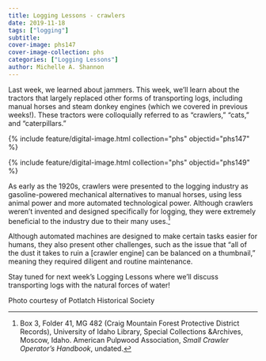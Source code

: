 ```yaml
---
title: Logging Lessons - crawlers
date: 2019-11-18
tags: ["logging"]
subtitle: 
cover-image: phs147
cover-image-collection: phs
categories: ["Logging Lessons"]
author: Michelle A. Shannon
---
```


Last week, we learned
about jammers. This week, we’ll learn about the tractors that largely replaced
other forms of transporting logs, including manual horses and steam donkey
engines (which we covered in previous weeks!). These tractors were colloquially
referred to as “crawlers,” “cats,” and “caterpillars.”

{% include feature/digital-image.html collection="phs" objectid="phs147" %}

{% include feature/digital-image.html collection="phs" objectid="phs149" %}

As early as the 1920s, crawlers were presented to the
logging industry as gasoline-powered mechanical alternatives to manual horses,
using less animal power and more automated technological power. Although
crawlers weren’t invented and designed specifically for logging, they were
extremely beneficial to the industry due to their many uses.[^1]

Although automated machines are designed to make certain
tasks easier for humans, they also present other challenges, such as the issue
that “all of the dust it takes to ruin a [crawler engine] can be balanced on a
thumbnail,” meaning they required diligent and routine maintenance.

Stay tuned for next week’s Logging Lessons where we’ll discuss transporting logs with the natural forces of water!

Photo courtesy of Potlatch Historical Society

[^1]: Box 3, Folder 41, MG 482 (Craig Mountain Forest Protective District Records), University of Idaho Library, Special Collections &Archives, Moscow, Idaho. American Pulpwood Association, *Small Crawler Operator’s Handbook*, undated.
